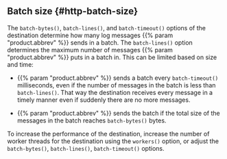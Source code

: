 ---
---
<!-- DISCLAIMER: This file is based on the syslog-ng Open Source Edition documentation https://github.com/balabit/syslog-ng-ose-guides/commit/2f4a52ee61d1ea9ad27cb4f3168b95408fddfdf2 and is used under the terms of The syslog-ng Open Source Edition Documentation License. The file has been modified by Axoflow. -->

## Batch size {#http-batch-size}

The `batch-bytes()`, `batch-lines()`, and `batch-timeout()` options of the destination determine how many log messages {{% param "product.abbrev" %}} sends in a batch. The `batch-lines()` option determines the maximum number of messages {{% param "product.abbrev" %}} puts in a batch in. This can be limited based on size and time:

  - {{% param "product.abbrev" %}} sends a batch every `batch-timeout()` milliseconds, even if the number of messages in the batch is less than `batch-lines()`. That way the destination receives every message in a timely manner even if suddenly there are no more messages.

  - {{% param "product.abbrev" %}} sends the batch if the total size of the messages in the batch reaches `batch-bytes()` bytes.

To increase the performance of the destination, increase the number of worker threads for the destination using the `workers()` option, or adjust the `batch-bytes()`, `batch-lines()`, `batch-timeout()` options.

